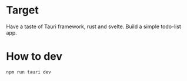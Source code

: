 # Target

Have a taste of Tauri framework, rust and svelte. Build a simple todo-list app.
<br/>

# How to dev

```
npm run tauri dev
```
